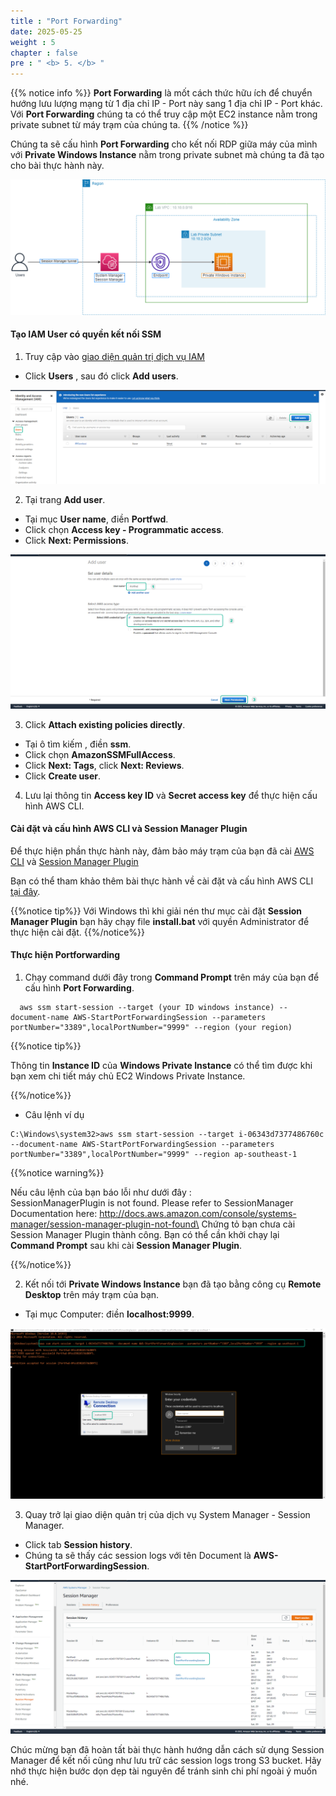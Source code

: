 ```yaml
---
title : "Port Forwarding"
date: 2025-05-25 
weight : 5 
chapter : false
pre : " <b> 5. </b> "
---
```


{{% notice info %}}
**Port Forwarding** là mốt cách thức hữu ích để chuyển hướng lưu lượng mạng từ 1 địa chỉ IP - Port này sang 1 địa chỉ IP - Port khác. Với **Port Forwarding** chúng ta có thể truy cập một EC2 instance nằm trong private subnet từ máy trạm của chúng ta.
{{% /notice %}}

Chúng ta sẽ cấu hình **Port Forwarding** cho kết nối RDP giữa máy của mình với **Private Windows Instance** nằm trong private subnet mà chúng ta đã tạo cho bài thực hành này.

![port-fwd](/images/arc-04.png) 



#### Tạo IAM User có quyền kết nối SSM

1. Truy cập vào [giao diện quản trị dịch vụ IAM](https://console.aws.amazon.com/iamv2/home)
  + Click **Users** , sau đó click **Add users**.

![FWD](/images/5.fwd/001-fwd.png)

2. Tại trang **Add user**.
  + Tại mục **User name**, điền **Portfwd**.
  + Click chọn **Access key - Programmatic access**.
  + Click **Next: Permissions**.
  
![FWD](/images/5.fwd/002-fwd.png)

3. Click **Attach existing policies directly**.
  + Tại ô tìm kiếm , điền **ssm**.
  + Click chọn **AmazonSSMFullAccess**.
  + Click **Next: Tags**, click **Next: Reviews**.
  + Click **Create user**.

4. Lưu lại thông tin **Access key ID** và **Secret access key** để thực hiện cấu hình AWS CLI.

#### Cài đặt và cấu hình AWS CLI và Session Manager Plugin 
  
Để thực hiện phần thực hành này, đảm bảo máy trạm của bạn đã cài [AWS CLI]() và [Session Manager Plugin](https://docs.aws.amazon.com/systems-manager/latest/userguide/session-manager-working-with-install-plugin.html)

Bạn có thể tham khảo thêm bài thực hành về cài đặt và cấu hình AWS CLI [tại đây](https://000011.awsstudygroup.com/).

{{%notice tip%}}
Với Windows thì khi giải nén thư mục cài đặt **Session Manager Plugin** bạn hãy chạy file **install.bat** với quyền Administrator để thực hiện cài đặt.
{{%/notice%}}

#### Thực hiện Portforwarding 

1. Chạy command dưới đây trong **Command Prompt** trên máy của bạn để cấu hình **Port Forwarding**.

```
  aws ssm start-session --target (your ID windows instance) --document-name AWS-StartPortForwardingSession --parameters portNumber="3389",localPortNumber="9999" --region (your region) 
```
{{%notice tip%}}

Thông tin **Instance ID** của **Windows Private Instance** có thể tìm được khi bạn xem chi tiết máy chủ EC2 Windows Private Instance.

{{%/notice%}}

  + Câu lệnh ví dụ

```
C:\Windows\system32>aws ssm start-session --target i-06343d7377486760c --document-name AWS-StartPortForwardingSession --parameters portNumber="3389",localPortNumber="9999" --region ap-southeast-1
```

{{%notice warning%}}

Nếu câu lệnh của bạn báo lỗi như dưới đây : \
SessionManagerPlugin is not found. Please refer to SessionManager Documentation here: http://docs.aws.amazon.com/console/systems-manager/session-manager-plugin-not-found\
Chứng tỏ bạn chưa cài Session Manager Plugin thành công. Bạn có thể cần khởi chạy lại **Command Prompt** sau khi cài **Session Manager Plugin**.

{{%/notice%}}

2. Kết nối tới **Private Windows Instance** bạn đã tạo bằng công cụ **Remote Desktop** trên máy trạm của bạn.
  + Tại mục Computer: điền **localhost:9999**.


![FWD](/images/5.fwd/003-fwd.png)


3. Quay trở lại giao diện quản trị của dịch vụ System Manager - Session Manager.
  + Click tab **Session history**.
  + Chúng ta sẽ thấy các session logs với tên Document là **AWS-StartPortForwardingSession**.


![FWD](/images/5.fwd/004-fwd.png)


Chúc mừng bạn đã hoàn tất bài thực hành hướng dẫn cách sử dụng Session Manager để kết nối cũng như lưu trữ các session logs trong S3 bucket. Hãy nhớ thực hiện bước dọn dẹp tài nguyên để tránh sinh chi phí ngoài ý muốn nhé.